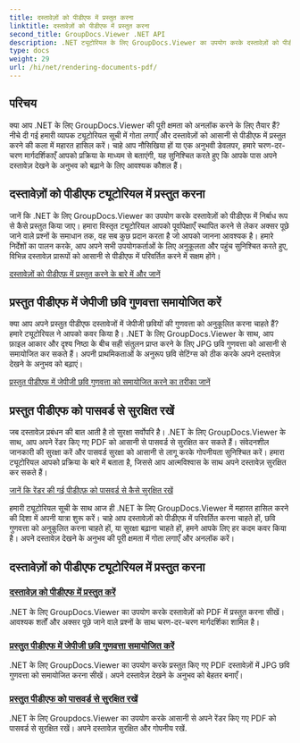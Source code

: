 ```yaml
---
title: दस्तावेज़ों को पीडीएफ में प्रस्तुत करना
linktitle: दस्तावेज़ों को पीडीएफ में प्रस्तुत करना
second_title: GroupDocs.Viewer .NET API
description: .NET ट्यूटोरियल के लिए GroupDocs.Viewer का उपयोग करके दस्तावेज़ों को पीडीएफ में प्रस्तुत करना, जेपीजी छवि गुणवत्ता समायोजित करना और पासवर्ड के साथ पीडीएफ को सुरक्षित करना सीखें।
type: docs
weight: 29
url: /hi/net/rendering-documents-pdf/
---
```


## परिचय

क्या आप .NET के लिए GroupDocs.Viewer की पूरी क्षमता को अनलॉक करने के लिए तैयार हैं? नीचे दी गई हमारी व्यापक ट्यूटोरियल सूची में गोता लगाएँ और दस्तावेज़ों को आसानी से पीडीएफ में प्रस्तुत करने की कला में महारत हासिल करें। चाहे आप नौसिखिया हों या एक अनुभवी डेवलपर, हमारे चरण-दर-चरण मार्गदर्शिकाएँ आपको प्रक्रिया के माध्यम से बताएंगी, यह सुनिश्चित करते हुए कि आपके पास अपने दस्तावेज़ देखने के अनुभव को बढ़ाने के लिए आवश्यक कौशल हैं।

## दस्तावेज़ों को पीडीएफ ट्यूटोरियल में प्रस्तुत करना

जानें कि .NET के लिए GroupDocs.Viewer का उपयोग करके दस्तावेज़ों को पीडीएफ में निर्बाध रूप से कैसे प्रस्तुत किया जाए। हमारा विस्तृत ट्यूटोरियल आपको पूर्वापेक्षाएँ स्थापित करने से लेकर अक्सर पूछे जाने वाले प्रश्नों के समाधान तक, वह सब कुछ प्रदान करता है जो आपको जानना आवश्यक है। हमारे निर्देशों का पालन करके, आप अपने सभी उपयोगकर्ताओं के लिए अनुकूलता और पहुंच सुनिश्चित करते हुए, विभिन्न दस्तावेज़ प्रारूपों को आसानी से पीडीएफ में परिवर्तित करने में सक्षम होंगे।

[दस्तावेज़ों को पीडीएफ़ में प्रस्तुत करने के बारे में और जानें](./render-to-pdf/)

## प्रस्तुत पीडीएफ में जेपीजी छवि गुणवत्ता समायोजित करें

क्या आप अपने प्रस्तुत पीडीएफ दस्तावेजों में जेपीजी छवियों की गुणवत्ता को अनुकूलित करना चाहते हैं? हमारे ट्यूटोरियल ने आपको कवर किया है। .NET के लिए GroupDocs.Viewer के साथ, आप फ़ाइल आकार और दृश्य निष्ठा के बीच सही संतुलन प्राप्त करने के लिए JPG छवि गुणवत्ता को आसानी से समायोजित कर सकते हैं। अपनी प्राथमिकताओं के अनुरूप छवि सेटिंग्स को ठीक करके अपने दस्तावेज़ देखने के अनुभव को बढ़ाएं।

[प्रस्तुत पीडीएफ में जेपीजी छवि गुणवत्ता को समायोजित करने का तरीका जानें](./adjust-jpg-quality-pdf/)

## प्रस्तुत पीडीएफ को पासवर्ड से सुरक्षित रखें

जब दस्तावेज़ प्रबंधन की बात आती है तो सुरक्षा सर्वोपरि है। .NET के लिए GroupDocs.Viewer के साथ, आप अपने रेंडर किए गए PDF को आसानी से पासवर्ड से सुरक्षित कर सकते हैं। संवेदनशील जानकारी की सुरक्षा करें और पासवर्ड सुरक्षा को आसानी से लागू करके गोपनीयता सुनिश्चित करें। हमारा ट्यूटोरियल आपको प्रक्रिया के बारे में बताता है, जिससे आप आत्मविश्वास के साथ अपने दस्तावेज़ सुरक्षित कर सकते हैं।

[जानें कि रेंडर की गई पीडीएफ़ को पासवर्ड से कैसे सुरक्षित रखें](./protect-pdf/)

हमारी ट्यूटोरियल सूची के साथ आज ही .NET के लिए GroupDocs.Viewer में महारत हासिल करने की दिशा में अपनी यात्रा शुरू करें। चाहे आप दस्तावेज़ों को पीडीएफ में परिवर्तित करना चाहते हों, छवि गुणवत्ता को अनुकूलित करना चाहते हों, या सुरक्षा बढ़ाना चाहते हों, हमने आपके लिए हर कदम कवर किया है। अपने दस्तावेज़ देखने के अनुभव की पूरी क्षमता में गोता लगाएँ और अनलॉक करें।
## दस्तावेज़ों को पीडीएफ ट्यूटोरियल में प्रस्तुत करना
### [दस्तावेज़ को पीडीएफ में प्रस्तुत करें](./render-to-pdf/)
.NET के लिए GroupDocs.Viewer का उपयोग करके दस्तावेज़ों को PDF में प्रस्तुत करना सीखें। आवश्यक शर्तों और अक्सर पूछे जाने वाले प्रश्नों के साथ चरण-दर-चरण मार्गदर्शिका शामिल है।
### [प्रस्तुत पीडीएफ में जेपीजी छवि गुणवत्ता समायोजित करें](./adjust-jpg-quality-pdf/)
.NET के लिए GroupDocs.Viewer का उपयोग करके प्रस्तुत किए गए PDF दस्तावेज़ों में JPG छवि गुणवत्ता को समायोजित करना सीखें। अपने दस्तावेज़ देखने के अनुभव को बेहतर बनाएँ।
### [प्रस्तुत पीडीएफ को पासवर्ड से सुरक्षित रखें](./protect-pdf/)
.NET के लिए Groupdocs.Viewer का उपयोग करके आसानी से अपने रेंडर किए गए PDF को पासवर्ड से सुरक्षित रखें। अपने दस्तावेज़ सुरक्षित और गोपनीय रखें.